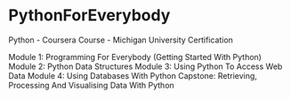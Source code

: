 # PythonForEverybody
Python - Coursera Course - Michigan University Certification

Module 1: Programming For Everybody (Getting Started With Python)
Module 2: Python Data Structures
Module 3: Using Python To Access Web Data
Module 4: Using Databases With Python
Capstone: Retrieving, Processing And Visualising Data With Python
